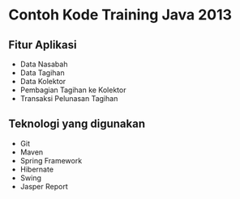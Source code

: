 # Contoh Kode Training Java 2013 #

## Fitur Aplikasi ##

* Data Nasabah
* Data Tagihan
* Data Kolektor
* Pembagian Tagihan ke Kolektor
* Transaksi Pelunasan Tagihan

## Teknologi yang digunakan ##

* Git
* Maven
* Spring Framework
* Hibernate
* Swing
* Jasper Report
